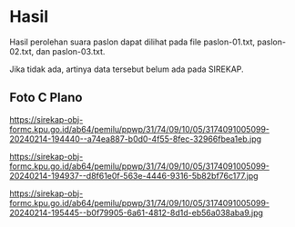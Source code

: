 # Hasil

Hasil perolehan suara paslon dapat dilihat pada file paslon-01.txt, paslon-02.txt, dan paslon-03.txt.

Jika tidak ada, artinya data tersebut belum ada pada SIREKAP.

## Foto C Plano

https://sirekap-obj-formc.kpu.go.id/ab64/pemilu/ppwp/31/74/09/10/05/3174091005099-20240214-194440--a74ea887-b0d0-4f55-8fec-32966fbea1eb.jpg

https://sirekap-obj-formc.kpu.go.id/ab64/pemilu/ppwp/31/74/09/10/05/3174091005099-20240214-194937--d8f61e0f-563e-4446-9316-5b82bf76c177.jpg

https://sirekap-obj-formc.kpu.go.id/ab64/pemilu/ppwp/31/74/09/10/05/3174091005099-20240214-195445--b0f79905-6a61-4812-8d1d-eb56a038aba9.jpg

